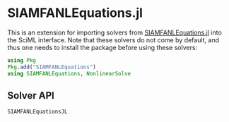 # SIAMFANLEquations.jl

This is an extension for importing solvers from [SIAMFANLEquations.jl](https://github.com/ctkelley/SIAMFANLEquations.jl) into the SciML
interface. Note that these solvers do not come by default, and thus one needs to install
the package before using these solvers:

```julia
using Pkg
Pkg.add("SIAMFANLEquations")
using SIAMFANLEquations, NonlinearSolve
```

## Solver API

```@docs
SIAMFANLEquationsJL
```

